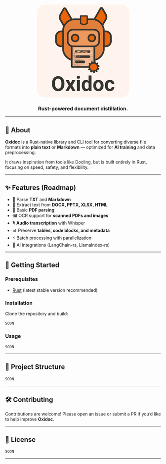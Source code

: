 
<div align="center">
  <img src="/assets/logo.png" alt="Oxidoc Logo" width="300"/>
  <h3>Rust-powered document distillation.</h3>
</div>

---

## 📖 About

**Oxidoc** is a Rust-native library and CLI tool for converting diverse file formats into **plain text** or **Markdown** — optimized for **AI training** and data preprocessing.

It draws inspiration from tools like Docling, but is built entirely in Rust, focusing on speed, safety, and flexibility.

---

## ✨ Features (Roadmap)

- 📝 Parse **TXT** and **Markdown**
- 📄 Extract text from **DOCX, PPTX, XLSX, HTML**
- 📑 Basic **PDF parsing**
- 🖼️ OCR support for **scanned PDFs and images**
- 🎙️ **Audio transcription** with Whisper
- 📊 Preserve **tables, code blocks, and metadata**
- ⚡ Batch processing with parallelization
- 🤖 AI integrations (LangChain-rs, LlamaIndex-rs)

---

## 🚀 Getting Started

### Prerequisites
- [Rust](https://www.rust-lang.org/) (latest stable version recommended)

### Installation
Clone the repository and build:

```bash
SOON
````

### Usage

```bash
SOON
```

---

## 📂 Project Structure

```bash
SOON
```

---

## 🛠️ Contributing

Contributions are welcome! Please open an issue or submit a PR if you’d like to help improve **Oxidoc**.

---

## 📜 License

```bash
SOON

```

---

